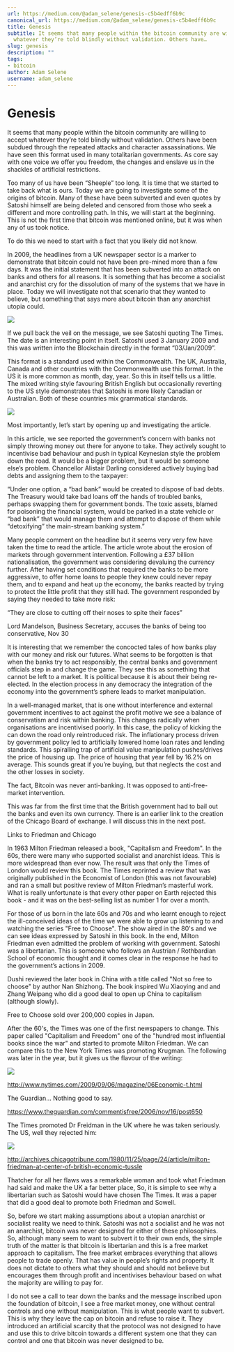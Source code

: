 ```yaml
---
url: https://medium.com/@adam_selene/genesis-c5b4edff6b9c
canonical_url: https://medium.com/@adam_selene/genesis-c5b4edff6b9c
title: Genesis
subtitle: It seems that many people within the bitcoin community are willing to accept
  whatever they’re told blindly without validation. Others have…
slug: genesis
description: ""
tags:
- bitcoin
author: Adam Selene
username: adam_selene
---
```


# Genesis

It seems that many people within the bitcoin community are willing to accept whatever they’re told blindly without validation. Others have been subdued through the repeated attacks and character assassinations. We have seen this format used in many totalitarian governments. As core say with one voice we offer you freedom, the changes and enslave us in the shackles of artificial restrictions.

Too many of us have been “Sheeple” too long. It is time that we started to take back what is ours. Today we are going to investigate some of the origins of bitcoin. Many of these have been subverted and even quotes by Satoshi himself are being deleted and censored from those who seek a different and more controlling path. In this, we will start at the beginning. This is not the first time that bitcoin was mentioned online, but it was when any of us took notice.

To do this we need to start with a fact that you likely did not know.

In 2009, the headlines from a UK newspaper sector is a marker to demonstrate that bitcoin could not have been pre-mined more than a few days. It was the initial statement that has been subverted into an attack on banks and others for all reasons. It is something that has become a socialist and anarchist cry for the dissolution of many of the systems that we have in place. Today we will investigate not that scenario that they wanted to believe, but something that says more about bitcoin than any anarchist utopia could.

![](./assets/0*r-rVPWMW9wEpYBNH.jpeg)

If we pull back the veil on the message, we see Satoshi quoting The Times. The date is an interesting point in itself. Satoshi used 3 January 2009 and this was written into the Blockchain directly in the format “03/Jan/2009”.

This format is a standard used within the Commonwealth. The UK, Australia, Canada and other countries with the Commonwealth use this format. In the US it is more common as month, day, year. So this in itself tells us a little. The mixed writing style favouring British English but occasionally reverting to the US style demonstrates that Satoshi is more likely Canadian or Australian. Both of these countries mix grammatical standards.

![](./assets/0*Eo4GXS2nEiN8WuXY.png)

Most importantly, let’s start by opening up and investigating the article.

In this article, we see reported the government’s concern with banks not simply throwing money out there for anyone to take. They actively sought to incentivise bad behaviour and push in typical Keynesian style the problem down the road. It would be a bigger problem, but it would be someone else’s problem. Chancellor Alistair Darling considered actively buying bad debts and assigning them to the taxpayer:

“Under one option, a “bad bank” would be created to dispose of bad debts. The Treasury would take bad loans off the hands of troubled banks, perhaps swapping them for government bonds. The toxic assets, blamed for poisoning the financial system, would be parked in a state vehicle or “bad bank” that would manage them and attempt to dispose of them while “detoxifying” the main-stream banking system.”

Many people comment on the headline but it seems very very few have taken the time to read the article. The article wrote about the erosion of markets through government intervention. Following a £37 billion nationalisation, the government was considering devaluing the currency further. After having set conditions that required the banks to be more aggressive, to offer home loans to people they knew could never repay them, and to expand and heat up the economy, the banks reacted by trying to protect the little profit that they still had. The government responded by saying they needed to take more risk:

“They are close to cutting off their noses to spite their faces”

Lord Mandelson, Business Secretary, accuses the banks of being too conservative, Nov 30

It is interesting that we remember the concocted tales of how banks play with our money and risk our futures. What seems to be forgotten is that when the banks try to act responsibly, the central banks and government officials step in and change the game. They see this as something that cannot be left to a market. It is political because it is about their being re-elected. In the election process in any democracy the integration of the economy into the government’s sphere leads to market manipulation.

In a well-managed market, that is one without interference and external government incentives to act against the profit motive we see a balance of conservatism and risk within banking. This changes radically when organisations are incentivised poorly. In this case, the policy of kicking the can down the road only reintroduced risk. The inflationary process driven by government policy led to artificially lowered home loan rates and lending standards. This spiralling trap of artificial value manipulation pushes/drives the price of housing up. The price of housing that year fell by 16.2% on average. This sounds great if you’re buying, but that neglects the cost and the other losses in society.

The fact, Bitcoin was never anti-banking. It was opposed to anti-free-market intervention.

This was far from the first time that the British government had to bail out the banks and even its own currency. There is an earlier link to the creation of the Chicago Board of exchange. I will discuss this in the next post.

Links to Friedman and Chicago

In 1963 Milton Friedman released a book, "Capitalism and Freedom". In the 60s, there were many who supported socialist and anarchist ideas. This is more widespread than ever now. The result was that only the Times of London would review this book. The Times reprinted a review that was originally published in the Economist of London (this was not favourable) and ran a small but positive review of Milton Friedman’s masterful work. What is really unfortunate is that every other paper on Earth rejected this book - and it was on the best-selling list as number 1 for over a month.

For those of us born in the late 60s and 70s and who learnt enough to reject the ill-conceived ideas of the time we were able to grow up listening to and watching the series "Free to Choose". The show aired in the 80's and we can see ideas expressed by Satoshi in this book. In the end, Milton Friedman even admitted the problem of working with government. Satoshi was a libertarian. This is someone who follows an Austrian / Rothbardian School of economic thought and it comes clear in the response he had to the government’s actions in 2009.

Dushi reviewed the later book in China with a title called "Not so free to choose" by author Nan Shizhong. The book inspired Wu Xiaoying and and Zhang Weipang who did a good deal to open up China to capitalism (although slowly).

Free to Choose sold over 200,000 copies in Japan.

After the 60's, the Times was one of the first newspapers to change. This paper called "Capitalism and Freedom" one of the "hundred most influential books since the war" and started to promote Milton Friedman. We can compare this to the New York Times was promoting Krugman. The following was later in the year, but it gives us the flavour of the writing:

![](./assets/0*iyBz62ys7jnixZwz.png)

http://www.nytimes.com/2009/09/06/magazine/06Economic-t.html

The Guardian... Nothing good to say.

https://www.theguardian.com/commentisfree/2006/nov/16/post650

The Times promoted Dr Freidman in the UK where he was taken seriously. The US, well they rejected him:

![](./assets/0*UxJ_EPHe98wnsLpt.png)

http://archives.chicagotribune.com/1980/11/25/page/24/article/milton-friedman-at-center-of-british-economic-tussle

Thatcher for all her flaws was a remarkable woman and took what Friedman had said and make the UK a far better place, So, it is simple to see why a libertarian such as Satoshi would have chosen The Times. It was a paper that did a good deal to promote both Friedman and Sowell.

So, before we start making assumptions about a utopian anarchist or socialist reality we need to think. Satoshi was not a socialist and he was not an anarchist, bitcoin was never designed for either of these philosophies. So, although many seem to want to subvert it to their own ends, the simple truth of the matter is that bitcoin is libertarian and this is a free market approach to capitalism. The free market embraces everything that allows people to trade openly. That has value in people’s rights and property. It does not dictate to others what they should and should not believe but encourages them through profit and incentivises behaviour based on what the majority are willing to pay for.

I do not see a call to tear down the banks and the message inscribed upon the foundation of bitcoin, I see a free market money, one without central controls and one without manipulation. This is what people want to subvert. This is why they leave the cap on bitcoin and refuse to raise it. They introduced an artificial scarcity that the protocol was not designed to have and use this to drive bitcoin towards a different system one that they can control and one that bitcoin was never designed to be.


